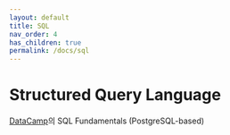 ```yaml
---
layout: default
title: SQL
nav_order: 4
has_children: true
permalink: /docs/sql
---
```

# Structured Query Language
[DataCamp]의 SQL Fundamentals (PostgreSQL-based)

[DataCamp]: https://app.datacamp.com/learn/skill-tracks/sql-fundamentals
